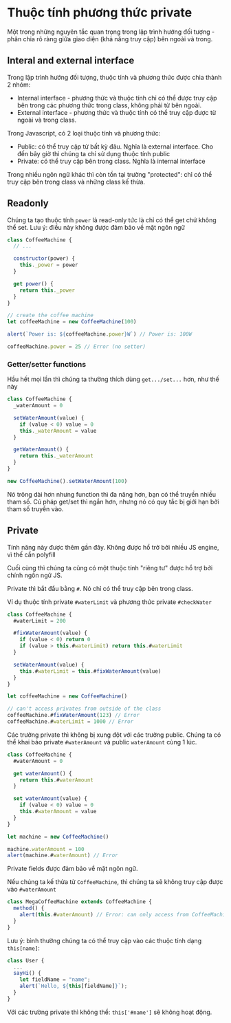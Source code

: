 # Thuộc tính phương thức private

Một trong những nguyên tắc quan trọng trong lập trình hướng đối tượng - phân chia rõ ràng giữa giao diện (khả năng truy cập) bên ngoài và trong.

## Interal and external interface

Trong lập trình hướng đối tượng, thuộc tính và phương thức được chia thành 2 nhóm:

- Internal interface - phương thức và thuộc tính chỉ có thể được truy cập bên trong các phương thức trong class, không phải từ bên ngoài.
- External interface - phương thức và thuộc tính có thể truy cập được từ ngoài và trong class.

Trong Javascript, có 2 loại thuộc tính và phương thức:

- Public: có thể truy cập từ bất kỳ đâu. Nghĩa là external interface. Cho đến bây giờ thì chúng ta chỉ sử dụng thuộc tính public
- Private: có thể truy cập bên trong class. Nghĩa là internal interface

Trong nhiều ngôn ngữ khác thì còn tồn tại trường "protected": chỉ có thể truy cập bên trong class và những class kế thừa.

## Readonly

Chúng ta tạo thuộc tính `power` là read-only tức là chỉ có thể get chứ không thể set.
Lưu ý: điều này không được đảm bảo về mặt ngôn ngữ

```js
class CoffeeMachine {
  // ...

  constructor(power) {
    this._power = power
  }

  get power() {
    return this._power
  }
}

// create the coffee machine
let coffeeMachine = new CoffeeMachine(100)

alert(`Power is: ${coffeeMachine.power}W`) // Power is: 100W

coffeeMachine.power = 25 // Error (no setter)
```

### Getter/setter functions

Hầu hết mọi lần thì chúng ta thường thích dùng `get.../set...` hơn, như thế này

```js
class CoffeeMachine {
  _waterAmount = 0

  setWaterAmount(value) {
    if (value < 0) value = 0
    this._waterAmount = value
  }

  getWaterAmount() {
    return this._waterAmount
  }
}

new CoffeeMachine().setWaterAmount(100)
```

Nó trông dài hơn nhưng function thì đa năng hơn, bạn có thể truyền nhiều tham số.
Cú pháp get/set thì ngắn hơn, nhưng nó có quy tắc bị giới hạn bởi tham số truyền vào.

## Private

Tính năng này được thêm gần đây. Không được hổ trở bởi nhiều JS engine, vì thế cần polyfill

Cuối cùng thì chúng ta cũng có một thuộc tính "riêng tư" được hổ trợ bởi chính ngôn ngữ JS.

Private thì bắt đầu bằng `#`. Nó chỉ có thể truy cập bên trong class.

Ví dụ thuộc tính private `#waterLimit` và phương thức private `#checkWater`

```js
class CoffeeMachine {
  #waterLimit = 200

  #fixWaterAmount(value) {
    if (value < 0) return 0
    if (value > this.#waterLimit) return this.#waterLimit
  }

  setWaterAmount(value) {
    this.#waterLimit = this.#fixWaterAmount(value)
  }
}

let coffeeMachine = new CoffeeMachine()

// can't access privates from outside of the class
coffeeMachine.#fixWaterAmount(123) // Error
coffeeMachine.#waterLimit = 1000 // Error
```

Các trường private thì không bị xung đột với các trường public. Chúng ta có thể khai báo private `#waterAmount` và public `waterAmount` cùng 1 lúc.

```js
class CoffeeMachine {
  #waterAmount = 0

  get waterAmount() {
    return this.#waterAmount
  }

  set waterAmount(value) {
    if (value < 0) value = 0
    this.#waterAmount = value
  }
}

let machine = new CoffeeMachine()

machine.waterAmount = 100
alert(machine.#waterAmount) // Error
```

Private fields được đảm bảo về mặt ngôn ngữ.

Nếu chúng ta kế thừa từ `CoffeeMachine`, thì chúng ta sẽ không truy cập được vào `#waterAmount`

```js
class MegaCoffeeMachine extends CoffeeMachine {
  method() {
    alert(this.#waterAmount) // Error: can only access from CoffeeMachine
  }
}
```

Lưu ý: bình thường chúng ta có thể truy cập vào các thuộc tính dạng `this[name]`:

```js
class User {
  ...
  sayHi() {
    let fieldName = "name";
    alert(`Hello, ${this[fieldName]}`);
  }
}
```

Với các trường private thì không thể: `this['#name']` sẽ không hoạt động.
